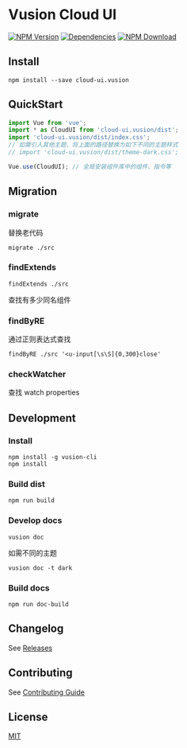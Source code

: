 # Vusion Cloud UI

[![NPM Version][npm-img]][npm-url]
[![Dependencies][david-img]][david-url]
[![NPM Download][download-img]][download-url]

[npm-img]: http://img.shields.io/npm/v/cloud-ui.vusion.svg?style=flat-square
[npm-url]: http://npmjs.org/package/cloud-ui.vusion
[david-img]: http://img.shields.io/david/vusion/cloud-ui.svg?style=flat-square
[david-url]: https://david-dm.org/vusion/cloud-ui
[download-img]: https://img.shields.io/npm/dm/cloud-ui.vusion.svg?style=flat-square
[download-url]: https://npmjs.org/package/cloud-ui.vusion

## Install
``` shell
npm install --save cloud-ui.vusion
```

## QuickStart

``` javascript
import Vue from 'vue';
import * as CloudUI from 'cloud-ui.vusion/dist';
import 'cloud-ui.vusion/dist/index.css';
// 如需引入其他主题，将上面的路径替换为如下不同的主题样式
// import 'cloud-ui.vusion/dist/theme-dark.css';

Vue.use(CloudUI); // 全局安装组件库中的组件、指令等
```

## Migration

### migrate

替换老代码

``` shell
migrate ./src
```

### findExtends

``` shell
findExtends ./src
```

查找有多少同名组件

### findByRE

通过正则表达式查找

``` shell
findByRE ./src '<u-input[\s\S]{0,300}close'
```

### checkWatcher

查找 watch properties

## Development

### Install

```
npm install -g vusion-cli
npm install
```

### Build dist

```
npm run build
```

### Develop docs

``` shell
vusion doc
```

如需不同的主题

``` shell
vusion doc -t dark
```

### Build docs

```
npm run doc-build
```

## Changelog

See [Releases](https://github.com/vusion/cloud-ui/releases)

## Contributing

See [Contributing Guide](https://github.com/vusion/DOCUMENTATION/issues/8)

## License

[MIT](LICENSE)
